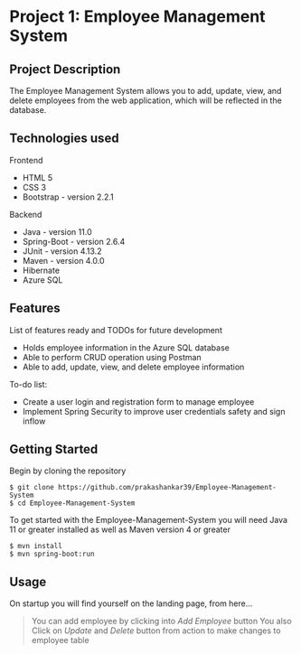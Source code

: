 # Project 1: Employee Management System

## Project Description
The Employee Management System allows you to add, update, view, and delete employees from the web application, which will be reflected in the database.

## Technologies used
  Frontend
   - HTML 5
   - CSS 3
   - Bootstrap - version 2.2.1
  
   Backend
   - Java - version 11.0
   - Spring-Boot - version 2.6.4
   - JUnit - version 4.13.2
   - Maven - version 4.0.0
   - Hibernate
   - Azure SQL

## Features
List of features ready and TODOs for future development
- Holds employee information in the Azure SQL database
- Able to perform CRUD operation using Postman
- Able to add, update, view, and delete employee information

To-do list:
- Create a user login and registration form to manage employee
- Implement Spring Security to improve user credentials safety and sign inflow

## Getting Started
Begin by cloning the repository
```
$ git clone https://github.com/prakashankar39/Employee-Management-System
$ cd Employee-Management-System
```

To get started with the Employee-Management-System you will need Java 11 or greater installed as well as Maven version 4 or greater
```
$ mvn install
$ mvn spring-boot:run
```

## Usage
On startup you will find yourself on the landing page, from here...
> You can add employee by clicking into *Add Employee* button
  You also Click on *Update* and *Delete* button from action to make changes to employee table
